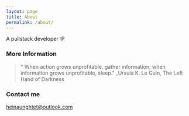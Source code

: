 ```yaml
---
layout: page
title: About
permalink: /about/
---
```


A pullstack developer :P

### More Information

>" When action grows unprofitable, gather information; when information grows unprofitable, sleep."
_Ursula K. Le Guin, The Left Hand of Darkness

### Contact me

[heinaunghtet@outlook.com](mailto:heinaunghtet@outlook.com)
